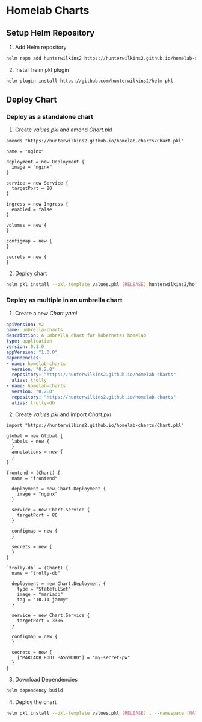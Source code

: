 # Homelab Charts 

## Setup Helm Repository

1. Add Helm repository 
```sh
helm repo add hunterwilkins2 https://hunterwilkins2.github.io/homelab-charts
```

2. Install helm pkl plugin
```sh
helm plugin install https://github.com/hunterwilkins2/helm-pkl
```

## Deploy Chart

### Deploy as a standalone chart

1. Create _values.pkl_ and amend _Chart.pkl_
```pkl
amends "https://hunterwilkins2.github.io/homelab-charts/Chart.pkl"

name = "nginx"

deployment = new Deployment {
  image = "nginx"
}

service = new Service {
  targetPort = 80
}

ingress = new Ingress {
  enabled = false
}

volumes = new {
}

configmap = new {
}

secrets = new {
}
```

2. Deploy chart
```sh
helm pkl install --pkl-template values.pkl [RELEASE] hunterwilkins2/homelab-charts --namespace [NAMESPACE] --create-namespace
```

### Deploy as multiple in an umbrella chart

1. Create a new _Chart.yaml_
```yaml
apiVersion: v2
name: umbrella-charts
description: A Umbrella chart for kubernetes homelab
type: application
version: 0.1.0
appVersion: "1.0.0"
dependencies:
- name: homelab-charts
  version: "0.2.0"
  repository: "https://hunterwilkins2.github.io/homelab-charts"
  alias: trolly
- name: homelab-charts
  version: "0.2.0"
  repository: "https://hunterwilkins2.github.io/homelab-charts"
  alias: trolly-db
```

2. Create _values.pkl_ and import _Chart.pkl_ 
```pkl
import "https://hunterwilkins2.github.io/homelab-charts/Chart.pkl"

global = new Global {
  labels = new {
  }
  annotations = new {
  }
}

frontend = (Chart) {
  name = "frontend"

  deployment = new Chart.Deployment {
    image = "nginx"
  }

  service = new Chart.Service {
    targetPort = 80
  }

  configmap = new {
  }
  
  secrets = new {
  }
}

`trolly-db` = (Chart) {
  name = "trolly-db"

  deployment = new Chart.Deployment {
    type = "StatefulSet"
    image = "mariadb"
    tag = "10.11-jammy"
  }

  service = new Chart.Service {
    targetPort = 3306
  }

  configmap = new {
  }
  
  secrets = new {
    ["MARIADB_ROOT_PASSWORD"] = "my-secret-pw"
  }
}
```

3. Download Dependencies
```sh
helm dependency build
```

4. Deploy the chart
```sh
helm pkl install --pkl-template values.pkl [RELEASE] . --namespace [NAMESPACE] --create-namespace
```


